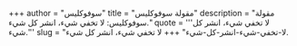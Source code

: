 +++
author = "سوفوكليس"
title = "مقولة سوفوكليس"
description = "مقولة سوفوكليس: لا تخفي شيء، انشر كل شيء."
quote = '''لا تخفي شيء، انشر كل شيء.'''
slug = "لا-تخفي-شيء-انشر-كل-شيء"
+++
لا تخفي شيء، انشر كل شيء.
